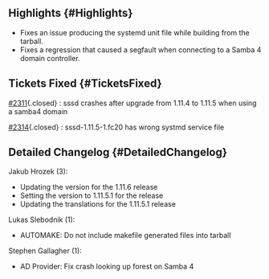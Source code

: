Highlights {#Highlights}
----------

-   Fixes an issue producing the systemd unit file while building from
    the tarball.
-   Fixes a regression that caused a segfault when connecting to a Samba
    4 domain controller.

Tickets Fixed {#TicketsFixed}
-------------

<div>

[\#2311](/sssd/ticket/2311 "sssd crashes after upgrade from 1.11.4 to 1.11.5 when using a samba4 ..."){.closed}
:   sssd crashes after upgrade from 1.11.4 to 1.11.5 when using a samba4
    domain

[\#2314](/sssd/ticket/2314 "sssd-1.11.5-1.fc20 has wrong systmd service file"){.closed}
:   sssd-1.11.5-1.fc20 has wrong systmd service file

</div>

Detailed Changelog {#DetailedChangelog}
------------------

Jakub Hrozek (3):

-   Updating the version for the 1.11.6 release
-   Setting the version to 1.11.5.1 for the release
-   Updating the translations for the 1.11.5.1 release

Lukas Slebodnik (1):

-   AUTOMAKE: Do not include makefile generated files into tarball

Stephen Gallagher (1):

-   AD Provider: Fix crash looking up forest on Samba 4

